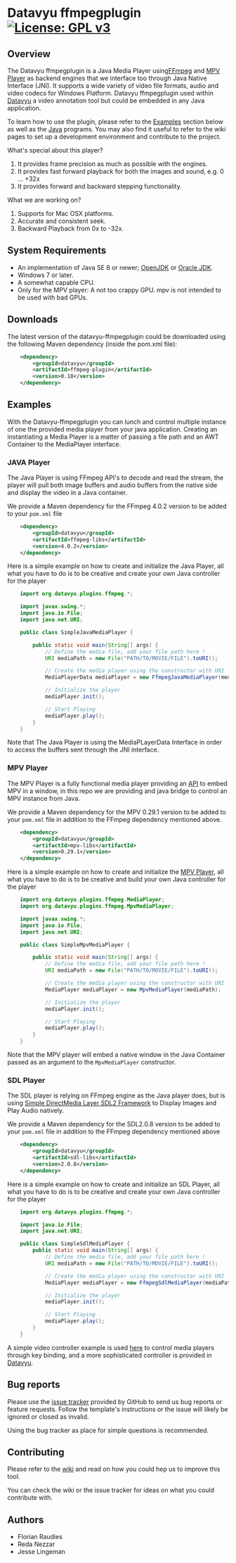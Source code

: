 # Datavyu ffmpegplugin [![License: GPL v3](https://img.shields.io/badge/License-GPL%20v3-blue.svg)](https://www.gnu.org/licenses/gpl-3.0)

## Overview
The Datavyu ffmpegplugin is a Java Media Player using[FFmpeg](https://github.com/FFmpeg/FFmpeg) and [MPV Player](https://github.com/mpv-player/mpv) as backend engines that we interface too through Java Native Interface (JNI). It supports a wide variety of video file formats, audio and video codecs for Windows Platform. Datavyu ffmpegplugin used within [Datavyu](http://www.datavyu.org/) a video annotation tool but could be embedded in any Java application.

To learn how to use the plugin, please refer to the [Examples](##Examples) section below as well as the [Java](src/main/java/org/datavyu/plugins/ffmpeg/examples) programs. You may also find it useful to refer to the wiki pages to set up a development environment and contribute to the project.

What's special about this player?

1. It provides frame precision as much as possible with the engines.
1. It provides fast forward playback for both the images and sound, e.g. 0 ... +32x
1. It provides forward and backward stepping functionality.

What we are working on?

1. Supports for Mac OSX platforms.
1. Accurate and consistent seek.
1. Backward Playback from 0x to -32x.

## System Requirements

- An implementation of Java SE 8 or newer; [OpenJDK](http://openjdk.java.net/install/) or
[Oracle JDK](http://www.oracle.com/technetwork/java/javase/downloads/).
- Windows 7 or later.
- A somewhat capable CPU.
- Only for the MPV player: A not too crappy GPU. mpv is not intended to be used with bad GPUs. 

## Downloads
The latest version of the datavyu-ffmpegplugin could be downloaded using the following Maven dependency (inside the pom.xml file):

``` xml  
    <dependency>
        <groupId>datavyu</groupId>
        <artifactId>ffmpeg-plugin</artifactId>
        <version>0.18</version>
    </dependency>
```

## Examples
With the Datavyu-ffmpegplugin you can lunch and control multiple instance of one the provided media player from your java application. Creating an instantiating a Media Player is a matter of passing a file path and an AWT Container to the MediaPlayer interface.

### JAVA Player
The Java Player is using FFmpeg API's to decode and read the stream, the player will pull both image buffers and audio buffers from the native side and display the video in a Java container.

We provide a Maven dependency for the FFmpeg 4.0.2 version to be added to your `pom.xml` file
``` xml  
    <dependency>
        <groupId>datavyu</groupId>
        <artifactId>ffmpeg-libs</artifactId>
        <version>4.0.2</version>
    </dependency>
```

Here is a simple example on how to create and initialize the Java Player, all what you have to do is to be creative and create your own Java controller for the player

``` java
    import org.datavyu.plugins.ffmpeg.*;

    import javax.swing.*;
    import java.io.File;
    import java.net.URI;

    public class SimpleJavaMediaPlayer {

        public static void main(String[] args) {
            // Define the media file, add your file path here !
            URI mediaPath = new File("PATH/TO/MOVIE/FILE").toURI();

            // Create the media player using the constructor with URI
            MediaPlayerData mediaPlayer = new FfmpegJavaMediaPlayer(mediaPath);

            // Initialize the player
            mediaPlayer.init();

            // Start Playing
            mediaPlayer.play();
        }
    }
```
Note that The Java Player is using the MediaPLayerData Interface in order to access the buffers sent through the JNI interface.

### MPV Player
The MPV Player is a fully functional media player providing an [API](https://github.com/mpv-player/mpv/blob/master/libmpv/client.h) to embed MPV in a window, in this repo we are providing and java bridge to control an MPV instance from Java. 

We provide a Maven dependency for the MPV 0.29.1 version to be added to your `pom.xml` file in addition to the FFmpeg dependency mentioned above.
``` xml  
    <dependency>
        <groupId>datavyu</groupId>
        <artifactId>mpv-libs</artifactId>
        <version>0.29.1</version>
    </dependency>
```
Here is a simple example on how to create and initialize the [MPV Player](https://github.com/mpv-player/mpv), all what you have to do is to be creative and build your own Java controller for the player

``` java
    import org.datavyu.plugins.ffmpeg.MediaPlayer;
    import org.datavyu.plugins.ffmpeg.MpvMediaPlayer;

    import javax.swing.*;
    import java.io.File;
    import java.net.URI;

    public class SimpleMpvMediaPlayer {

        public static void main(String[] args) {
            // Define the media file, add your file path here !
            URI mediaPath = new File("PATH/TO/MOVIE/FILE").toURI();

            // Create the media player using the constructor with URI
            MediaPlayer mediaPlayer = new MpvMediaPlayer(mediaPath);

            // Initialize the player
            mediaPlayer.init();

            // Start Playing
            mediaPlayer.play();
        }
    }
```
Note that the MPV player will embed a native window in the Java Container passed as an argument to the `MpvMediaPlayer` constructor.

### SDL Player
The SDL player is relying on FFmpeg engine as the Java player does, but is using [Simple DirectMedia Layer SDL2 Framework](https://www.libsdl.org/) to Display Images and Play Audio natively.

We provide a Maven dependency for the SDL2.0.8 version to be added to your `pom.xml` file in addition to the FFmpeg dependency mentioned above

``` xml  
    <dependency>
        <groupId>datavyu</groupId>
        <artifactId>sdl-libs</artifactId>
        <version>2.0.8</version>
    </dependency>
```

Here is a simple example on how to create and initialize an SDL Player, all what you have to do is to be creative and create your own Java controller for the player

``` java
    import org.datavyu.plugins.ffmpeg.*;

    import java.io.File;
    import java.net.URI;

    public class SimpleSdlMediaPlayer {
        public static void main(String[] args) {
            // Define the media file, add your file path here !
            URI mediaPath = new File("PATH/TO/MOVIE/FILE").toURI();

            // Create the media player using the constructor with URI
            MediaPlayer mediaPlayer = new FfmpegSdlMediaPlayer(mediaPath);

            // Initialize the player
            mediaPlayer.init();

            // Start Playing
            mediaPlayer.play();
        }
    }
```

A simple video controller example is used [here](src/main/java/org/datavyu/plugins/ffmpeg/examples/JMediaPlayerControlFrame.java) to control media players through key binding, and a more sophisticated controller is provided in [Datavyu](https://github.com/databrary/datavyu/blob/master/src/main/java/org/datavyu/views/VideoController.java).

## Bug reports
Please use the [issue tracker](https://github.com/databrary/datavyu-ffmpegplugin/issues) provided by GitHub to send us bug reports or feature requests. Follow the template's instructions or the issue will likely be ignored or closed as invalid.

Using the bug tracker as place for simple questions is recommended.

## Contributing
Please refer to the [wiki](https://github.com/databrary/datavyu-ffmpegplugin/wiki) and read on how you could hep us to
improve this tool.

You can check the wiki or the issue tracker for ideas on what you could contribute with.

## Authors
* Florian Raudies
* Reda Nezzar
* Jesse Lingeman